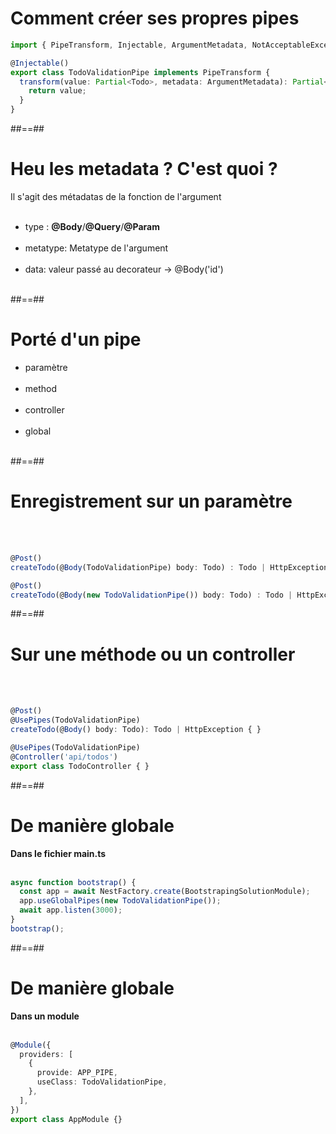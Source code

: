 <!-- .slide: class="with-code inconsolata" -->
# Comment créer ses propres pipes

```typescript
import { PipeTransform, Injectable, ArgumentMetadata, NotAcceptableException } from '@nestjs/common';

@Injectable()
export class TodoValidationPipe implements PipeTransform {
  transform(value: Partial<Todo>, metadata: ArgumentMetadata): Partial<Todo> | NotAcceptableException {
    return value;
  }
}
```
<!-- .element: class="big-code" -->

##==##

# Heu les metadata ? C'est quoi ?

Il s'agit des métadatas de la fonction de l'argument <br><br>
- type : **@Body**/**@Query**/**@Param** <br><br>
- metatype: Metatype de l'argument <br><br>
- data: valeur passé au decorateur -> @Body('id') <br><br>

##==##

# Porté d'un pipe

- paramètre <br><br>
- method <br><br>
- controller <br><br>
- global <br><br>

##==##

<!-- .slide: class="with-code inconsolata"-->
# Enregistrement sur un paramètre
<br><br>

```typescript
@Post()
createTodo(@Body(TodoValidationPipe) body: Todo) : Todo | HttpException { }

@Post()
createTodo(@Body(new TodoValidationPipe()) body: Todo) : Todo | HttpException { }
```
<!-- .element: class="big-code" -->

##==##

<!-- .slide: class="with-code incoonsolata" -->
# Sur une méthode ou un controller
<br><br>

```typescript
@Post()
@UsePipes(TodoValidationPipe)
createTodo(@Body() body: Todo): Todo | HttpException { }

@UsePipes(TodoValidationPipe)
@Controller('api/todos')
export class TodoController { }
```
<!-- .element: class="big-code" -->

##==##

<!-- .slide: class="with-code inconsolata"-->
# De manière globale

**Dans le fichier main.ts** <br><br>

```typescript
async function bootstrap() {
  const app = await NestFactory.create(BootstrapingSolutionModule);
  app.useGlobalPipes(new TodoValidationPipe());
  await app.listen(3000);
}
bootstrap();
```
<!-- .element: class="big-code"-->

##==##

<!-- .slide: class="with-code inconsolata"-->
# De manière globale
**Dans un module** <br><br>

```typescript
@Module({
  providers: [
    {
      provide: APP_PIPE,
      useClass: TodoValidationPipe,
    },
  ],
})
export class AppModule {}
```
<!-- .element: class="big-code" -->


